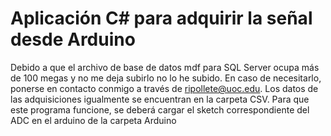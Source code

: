 # Aplicación C# para adquirir la señal desde Arduino

Debido a que el archivo de base de datos mdf para SQL Server ocupa más de 100 megas y no me deja subirlo no lo he subido.
En caso de necesitarlo, ponerse en contacto conmigo a través de ripollete@uoc.edu.
Los datos de las adquisiciones igualmente se encuentran en la carpeta CSV.
Para que este programa funcione, se deberá cargar el sketch correspondiente del ADC en el arduino de la carpeta Arduino
